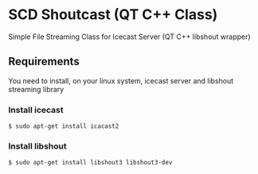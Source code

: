 # SCD Shoutcast (QT C++ Class)
Simple File Streaming Class for Icecast Server (QT C++ libshout wrapper)

## Requirements

You need to install, on your linux system, icecast server and libshout streaming library

### Install icecast
```
$ sudo apt-get install icacast2
```

### Install libshout
```
$ sudo apt-get install libshout3 libshout3-dev
```
